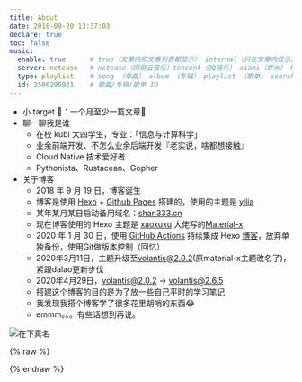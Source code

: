 ```yaml
---
title: About
date: 2018-09-20 13:37:03
declare: true
toc: false
music:
  enable: true      # true（文章内和文章列表都显示） internal（只在文章内显示）
  server: netease   # netease（网易云音乐）tencent（QQ音乐） xiami（虾米） kugou（酷狗）
  type: playlist    # song （单曲） album （专辑） playlist （歌单） search （搜索）
  id: 2506295921    # 歌曲/专辑/歌单 ID
---
```


- 小 target 🚩：一个月至少一篇文章📌
- 聊一聊我是谁
  - 在校 kubi 大四学生，专业：「信息与计算科学」
  - 业余前端开发、不怎么业余后端开发『老实说，啥都想接触』
  - Cloud Native 技术爱好者
  - Pythonista、Rustacean、Gopher
- 关于博客
  - 2018 年 9 月 19 日，博客诞生
  - 博客是使用 [Hexo](https://hexo.io/zh-cn/docs/index.html) + [Github Pages](https://help.github.com/cn#github-pages-basics) 搭建的，使用的主题是 [yilia](https://github.com/litten/hexo-theme-yilia)
  - 某年某月某日启动备用域名：[shan333.cn](https://shan333.cn/)
  - 现在博客使用的 Hexo 主题是 [xaoxuxu](https://xaoxuu.com/blog/) 大佬写的[Material-x](https://xaoxuu.com/wiki/material-x/)
  - 2020 年 1 月 30 日，使用 [GitHub Actions](https://github.com/features/actions) 持续集成 Hexo [博客](https://github.com/yeshan333/actions-for-hexo-blog)，放弃单独备份，使用Git做版本控制（回忆）
  - 2020年3月11日，主题升级至[volantis@2.0.2](https://volantis.js.org/)(原material-x主题改名了)，紧跟dalao更新步伐
  - 2020年4月29日，volantis@2.0.2 -> volantis@2.6.5
  - 搭建这个博客的目的是为了放一些自己平时的学习笔记
  - 我发现我搭个博客学了很多花里胡哨的东西😂
  - emmm。。。有些话想到再说。

<!-- # 听歌可以戳下面，猛戳，别客气o(*≧▽≦)ツ┏━┓
<iframe frameborder="no" border="0" marginwidth="0" marginheight="0" width=100% height=450 src="//music.163.com/outchain/player?type=0&id=2506295921&auto=1&height=430">
</iframe>
-->

![在下真名](https://s2.ax1x.com/2019/07/02/ZJ7KAO.gif)

{% raw %}
<div class="github-card" data-github="yeshan333" data-width="100%" data-height="150" data-theme="default"></div>
<script src="//cdn.jsdelivr.net/github-cards/latest/widget.js"></script>
<!-- Hotjar Tracking Code for shansan.top -->
<script>
  (function(h,o,t,j,a,r){
      h.hj=h.hj||function(){(h.hj.q=h.hj.q||[]).push(arguments)};
      h._hjSettings={hjid:2003338,hjsv:6};
      a=o.getElementsByTagName('head')[0];
      r=o.createElement('script');r.async=1;
      r.src=t+h._hjSettings.hjid+j+h._hjSettings.hjsv;
      a.appendChild(r);
  })(window,document,'https://static.hotjar.com/c/hotjar-','.js?sv=');
</script>
{% endraw %}




